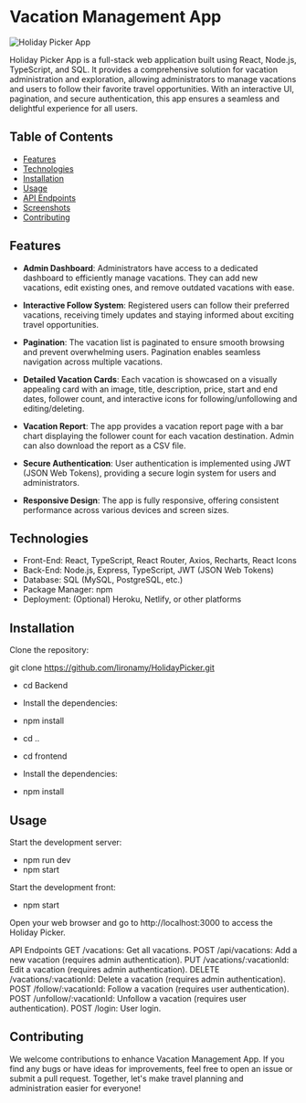 # Vacation Management App

![Holiday Picker App](https://github.com/lironamy/HolidayPicker/assets/122408173/1b42e5d7-4158-4130-9d67-f8a26a6a47e0)

 Holiday Picker App is a full-stack web application built using React, Node.js, TypeScript, and SQL. It provides a comprehensive solution for vacation administration and exploration, allowing administrators to manage vacations and users to follow their favorite travel opportunities. With an interactive UI, pagination, and secure authentication, this app ensures a seamless and delightful experience for all users.


## Table of Contents
- [Features](#features)
- [Technologies](#technologies)
- [Installation](#installation)
- [Usage](#usage)
- [API Endpoints](#api-endpoints)
- [Screenshots](#screenshots)
- [Contributing](#contributing)

## Features

- **Admin Dashboard**: Administrators have access to a dedicated dashboard to efficiently manage vacations. They can add new vacations, edit existing ones, and remove outdated vacations with ease.

- **Interactive Follow System**: Registered users can follow their preferred vacations, receiving timely updates and staying informed about exciting travel opportunities.

- **Pagination**: The vacation list is paginated to ensure smooth browsing and prevent overwhelming users. Pagination enables seamless navigation across multiple vacations.

- **Detailed Vacation Cards**: Each vacation is showcased on a visually appealing card with an image, title, description, price, start and end dates, follower count, and interactive icons for following/unfollowing and editing/deleting.

- **Vacation Report**: The app provides a vacation report page with a bar chart displaying the follower count for each vacation destination. Admin can also download the report as a CSV file.

- **Secure Authentication**: User authentication is implemented using JWT (JSON Web Tokens), providing a secure login system for users and administrators.

- **Responsive Design**: The app is fully responsive, offering consistent performance across various devices and screen sizes.


## Technologies

- Front-End: React, TypeScript, React Router, Axios, Recharts, React Icons
- Back-End: Node.js, Express, TypeScript, JWT (JSON Web Tokens)
- Database: SQL (MySQL, PostgreSQL, etc.)
- Package Manager: npm
- Deployment: (Optional) Heroku, Netlify, or other platforms

## Installation

 Clone the repository:

 git clone https://github.com/lironamy/HolidayPicker.git

- cd Backend 
- Install the dependencies:
- npm install

- cd ..
-  cd frontend 
-  Install the dependencies:
-  npm install  

## Usage

Start the development server:
 
- npm run dev
- npm start

Start the development front:

- npm start

Open your web browser and go to http://localhost:3000 to access the Holiday Picker.

API Endpoints
GET /vacations: Get all vacations.
POST /api/vacations: Add a new vacation (requires admin authentication).
PUT /vacations/:vacationId: Edit a vacation (requires admin authentication).
DELETE /vacations/:vacationId: Delete a vacation (requires admin authentication).
POST /follow/:vacationId: Follow a vacation (requires user authentication).
POST /unfollow/:vacationId: Unfollow a vacation (requires user authentication).
POST /login: User login.

## Contributing

We welcome contributions to enhance Vacation Management App.
If you find any bugs or have ideas for improvements, 
feel free to open an issue or submit a pull request. 
Together, let's make travel planning and administration easier for everyone!







